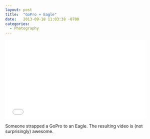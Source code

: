 ```yaml
---
layout: post
title:  "GoPro + Eagle"
date:   2013-09-18 11:03:38 -0700
categories:
  - Photography
---
```


<iframe class="embedly-embed" src="//cdn.embedly.com/widgets/media.html?src=https%3A%2F%2Fwww.youtube.com%2Fembed%2FG3QrhdfLCO8%3Ffeature%3Doembed&url=https%3A%2F%2Fwww.youtube.com%2Fwatch%3Fv%3DG3QrhdfLCO8&image=https%3A%2F%2Fi.ytimg.com%2Fvi%2FG3QrhdfLCO8%2Fhqdefault.jpg&key=d815972c91e546edb5d2d02e509f8b1c&type=text%2Fhtml&schema=youtube" width="450" height="253" scrolling="no" frameborder="0" allowfullscreen></iframe>

Someone strapped a GoPro to an Eagle. The resulting video is (not surprisingly) awesome.
